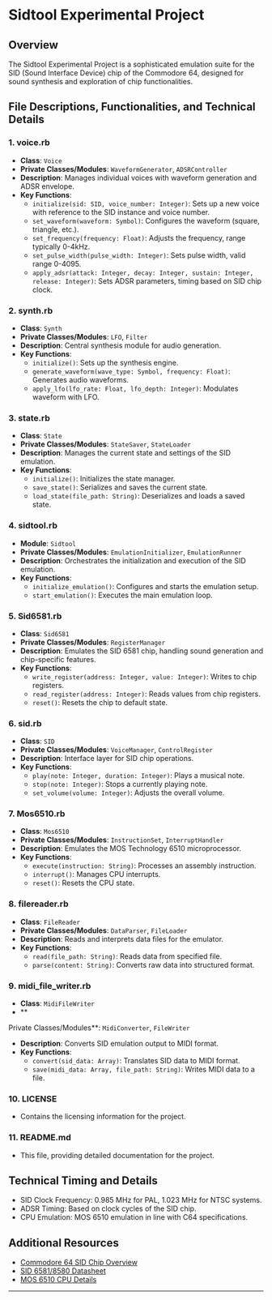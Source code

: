 # Sidtool Experimental Project

## Overview
The Sidtool Experimental Project is a sophisticated emulation suite for the SID (Sound Interface Device) chip of the Commodore 64, designed for sound synthesis and exploration of chip functionalities.

## File Descriptions, Functionalities, and Technical Details

### 1. voice.rb
- **Class**: `Voice`
- **Private Classes/Modules**: `WaveformGenerator`, `ADSRController`
- **Description**: Manages individual voices with waveform generation and ADSR envelope.
- **Key Functions**:
  - `initialize(sid: SID, voice_number: Integer)`: Sets up a new voice with reference to the SID instance and voice number.
  - `set_waveform(waveform: Symbol)`: Configures the waveform (square, triangle, etc.).
  - `set_frequency(frequency: Float)`: Adjusts the frequency, range typically 0-4kHz.
  - `set_pulse_width(pulse_width: Integer)`: Sets pulse width, valid range 0-4095.
  - `apply_adsr(attack: Integer, decay: Integer, sustain: Integer, release: Integer)`: Sets ADSR parameters, timing based on SID chip clock.

### 2. synth.rb
- **Class**: `Synth`
- **Private Classes/Modules**: `LFO`, `Filter`
- **Description**: Central synthesis module for audio generation.
- **Key Functions**:
  - `initialize()`: Sets up the synthesis engine.
  - `generate_waveform(wave_type: Symbol, frequency: Float)`: Generates audio waveforms.
  - `apply_lfo(lfo_rate: Float, lfo_depth: Integer)`: Modulates waveform with LFO.

### 3. state.rb
- **Class**: `State`
- **Private Classes/Modules**: `StateSaver`, `StateLoader`
- **Description**: Manages the current state and settings of the SID emulation.
- **Key Functions**:
  - `initialize()`: Initializes the state manager.
  - `save_state()`: Serializes and saves the current state.
  - `load_state(file_path: String)`: Deserializes and loads a saved state.

### 4. sidtool.rb
- **Module**: `Sidtool`
- **Private Classes/Modules**: `EmulationInitializer`, `EmulationRunner`
- **Description**: Orchestrates the initialization and execution of the SID emulation.
- **Key Functions**:
  - `initialize_emulation()`: Configures and starts the emulation setup.
  - `start_emulation()`: Executes the main emulation loop.

### 5. Sid6581.rb
- **Class**: `Sid6581`
- **Private Classes/Modules**: `RegisterManager`
- **Description**: Emulates the SID 6581 chip, handling sound generation and chip-specific features.
- **Key Functions**:
  - `write_register(address: Integer, value: Integer)`: Writes to chip registers.
  - `read_register(address: Integer)`: Reads values from chip registers.
  - `reset()`: Resets the chip to default state.

### 6. sid.rb
- **Class**: `SID`
- **Private Classes/Modules**: `VoiceManager`, `ControlRegister`
- **Description**: Interface layer for SID chip operations.
- **Key Functions**:
  - `play(note: Integer, duration: Integer)`: Plays a musical note.
  - `stop(note: Integer)`: Stops a currently playing note.
  - `set_volume(volume: Integer)`: Adjusts the overall volume.

### 7. Mos6510.rb
- **Class**: `Mos6510`
- **Private Classes/Modules**: `InstructionSet`, `InterruptHandler`
- **Description**: Emulates the MOS Technology 6510 microprocessor.
- **Key Functions**:
  - `execute(instruction: String)`: Processes an assembly instruction.
  - `interrupt()`: Manages CPU interrupts.
  - `reset()`: Resets the CPU state.

### 8. filereader.rb
- **Class**: `FileReader`
- **Private Classes/Modules**: `DataParser`, `FileLoader`
- **Description**: Reads and interprets data files for the emulator.
- **Key Functions**:
  - `read(file_path: String)`: Reads data from specified file.
  - `parse(content: String)`: Converts raw data into structured format.

### 9. midi_file_writer.rb
- **Class**: `MidiFileWriter`
- **

Private Classes/Modules**: `MidiConverter`, `FileWriter`
- **Description**: Converts SID emulation output to MIDI format.
- **Key Functions**:
  - `convert(sid_data: Array)`: Translates SID data to MIDI format.
  - `save(midi_data: Array, file_path: String)`: Writes MIDI data to a file.

### 10. LICENSE
- Contains the licensing information for the project.

### 11. README.md
- This file, providing detailed documentation for the project.

## Technical Timing and Details
- SID Clock Frequency: 0.985 MHz for PAL, 1.023 MHz for NTSC systems.
- ADSR Timing: Based on clock cycles of the SID chip.
- CPU Emulation: MOS 6510 emulation in line with C64 specifications.

## Additional Resources
- [Commodore 64 SID Chip Overview](https://www.c64-wiki.com/wiki/SID)
- [SID 6581/8580 Datasheet](http://www.waitingforfriday.com/index.php/Commodore_SID_6581_Datasheet)
- [MOS 6510 CPU Details](https://en.wikipedia.org/wiki/MOS_Technology_6510)

---
